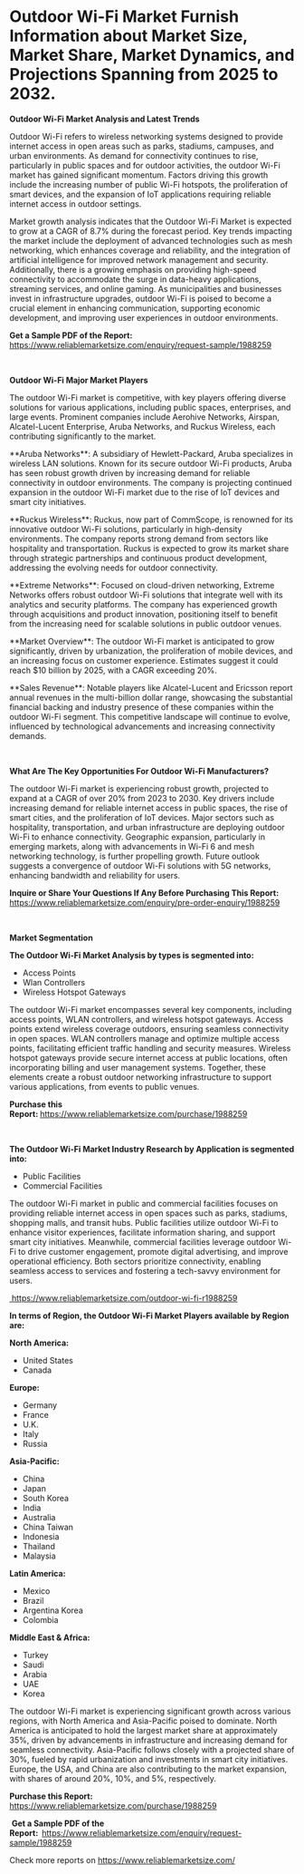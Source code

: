 <p><h1>Outdoor Wi-Fi Market Furnish Information about Market Size, Market Share, Market Dynamics, and Projections Spanning from 2025 to 2032.</h1></p><p><strong>Outdoor Wi-Fi Market Analysis and Latest Trends</strong></p>
<p><p>Outdoor Wi-Fi refers to wireless networking systems designed to provide internet access in open areas such as parks, stadiums, campuses, and urban environments. As demand for connectivity continues to rise, particularly in public spaces and for outdoor activities, the outdoor Wi-Fi market has gained significant momentum. Factors driving this growth include the increasing number of public Wi-Fi hotspots, the proliferation of smart devices, and the expansion of IoT applications requiring reliable internet access in outdoor settings.</p><p>Market growth analysis indicates that the Outdoor Wi-Fi Market is expected to grow at a CAGR of 8.7% during the forecast period. Key trends impacting the market include the deployment of advanced technologies such as mesh networking, which enhances coverage and reliability, and the integration of artificial intelligence for improved network management and security. Additionally, there is a growing emphasis on providing high-speed connectivity to accommodate the surge in data-heavy applications, streaming services, and online gaming. As municipalities and businesses invest in infrastructure upgrades, outdoor Wi-Fi is poised to become a crucial element in enhancing communication, supporting economic development, and improving user experiences in outdoor environments.</p></p>
<p><strong>Get a Sample PDF of the Report:&nbsp;</strong> <a href="https://www.reliablemarketsize.com/enquiry/request-sample/1988259?utm_campaign=3555&utm_medium=2&utm_source=Github&utm_content=ia&utm_term=28032025&utm_id=outdoor-wi-fi">https://www.reliablemarketsize.com/enquiry/request-sample/1988259</a></p>
<p>&nbsp;</p>
<p><strong>Outdoor Wi-Fi Major Market Players</strong></p>
<p><p>The outdoor Wi-Fi market is competitive, with key players offering diverse solutions for various applications, including public spaces, enterprises, and large events. Prominent companies include Aerohive Networks, Airspan, Alcatel-Lucent Enterprise, Aruba Networks, and Ruckus Wireless, each contributing significantly to the market.</p><p>**Aruba Networks**: A subsidiary of Hewlett-Packard, Aruba specializes in wireless LAN solutions. Known for its secure outdoor Wi-Fi products, Aruba has seen robust growth driven by increasing demand for reliable connectivity in outdoor environments. The company is projecting continued expansion in the outdoor Wi-Fi market due to the rise of IoT devices and smart city initiatives.</p><p>**Ruckus Wireless**: Ruckus, now part of CommScope, is renowned for its innovative outdoor Wi-Fi solutions, particularly in high-density environments. The company reports strong demand from sectors like hospitality and transportation. Ruckus is expected to grow its market share through strategic partnerships and continuous product development, addressing the evolving needs for outdoor connectivity.</p><p>**Extreme Networks**: Focused on cloud-driven networking, Extreme Networks offers robust outdoor Wi-Fi solutions that integrate well with its analytics and security platforms. The company has experienced growth through acquisitions and product innovation, positioning itself to benefit from the increasing need for scalable solutions in public outdoor venues.</p><p>**Market Overview**: The outdoor Wi-Fi market is anticipated to grow significantly, driven by urbanization, the proliferation of mobile devices, and an increasing focus on customer experience. Estimates suggest it could reach $10 billion by 2025, with a CAGR exceeding 20%. </p><p>**Sales Revenue**: Notable players like Alcatel-Lucent and Ericsson report annual revenues in the multi-billion dollar range, showcasing the substantial financial backing and industry presence of these companies within the outdoor Wi-Fi segment. This competitive landscape will continue to evolve, influenced by technological advancements and increasing connectivity demands.</p></p>
<p>&nbsp;</p>
<p><strong>What Are The Key Opportunities For Outdoor Wi-Fi Manufacturers?</strong></p>
<p><p>The outdoor Wi-Fi market is experiencing robust growth, projected to expand at a CAGR of over 20% from 2023 to 2030. Key drivers include increasing demand for reliable internet access in public spaces, the rise of smart cities, and the proliferation of IoT devices. Major sectors such as hospitality, transportation, and urban infrastructure are deploying outdoor Wi-Fi to enhance connectivity. Geographic expansion, particularly in emerging markets, along with advancements in Wi-Fi 6 and mesh networking technology, is further propelling growth. Future outlook suggests a convergence of outdoor Wi-Fi solutions with 5G networks, enhancing bandwidth and reliability for users.</p></p>
<p><strong>Inquire or Share Your Questions If Any Before Purchasing This Report:</strong> <a href="https://www.reliablemarketsize.com/enquiry/pre-order-enquiry/1988259?utm_campaign=3555&utm_medium=2&utm_source=Github&utm_content=ia&utm_term=28032025&utm_id=outdoor-wi-fi">https://www.reliablemarketsize.com/enquiry/pre-order-enquiry/1988259</a></p>
<p>&nbsp;</p>
<p><strong>Market Segmentation</strong></p>
<p><strong>The Outdoor Wi-Fi Market Analysis by types is segmented into:</strong></p>
<p><ul><li>Access Points</li><li>Wlan Controllers</li><li>Wireless Hotspot Gateways</li></ul></p>
<p><p>The outdoor Wi-Fi market encompasses several key components, including access points, WLAN controllers, and wireless hotspot gateways. Access points extend wireless coverage outdoors, ensuring seamless connectivity in open spaces. WLAN controllers manage and optimize multiple access points, facilitating efficient traffic handling and security measures. Wireless hotspot gateways provide secure internet access at public locations, often incorporating billing and user management systems. Together, these elements create a robust outdoor networking infrastructure to support various applications, from events to public venues.</p></p>
<p><strong>Purchase this Report:&nbsp;</strong><a href="https://www.reliablemarketsize.com/purchase/1988259?utm_campaign=3555&utm_medium=2&utm_source=Github&utm_content=ia&utm_term=28032025&utm_id=outdoor-wi-fi">https://www.reliablemarketsize.com/purchase/1988259</a></p>
<p>&nbsp;</p>
<p><strong>The Outdoor Wi-Fi Market Industry Research by Application is segmented into:</strong></p>
<p><ul><li>Public Facilities</li><li>Commercial Facilities</li></ul></p>
<p><p>The outdoor Wi-Fi market in public and commercial facilities focuses on providing reliable internet access in open spaces such as parks, stadiums, shopping malls, and transit hubs. Public facilities utilize outdoor Wi-Fi to enhance visitor experiences, facilitate information sharing, and support smart city initiatives. Meanwhile, commercial facilities leverage outdoor Wi-Fi to drive customer engagement, promote digital advertising, and improve operational efficiency. Both sectors prioritize connectivity, enabling seamless access to services and fostering a tech-savvy environment for users.</p></p>
<p><a href="https://www.reliablemarketsize.com/outdoor-wi-fi-r1988259?utm_campaign=3555&utm_medium=2&utm_source=Github&utm_content=ia&utm_term=28032025&utm_id=outdoor-wi-fi">&nbsp;https://www.reliablemarketsize.com/outdoor-wi-fi-r1988259</a></p>
<p><strong>In terms of Region, the Outdoor Wi-Fi Market Players available by Region are:</strong></p>
<p>
    <p> <strong> North America: </strong>
        <ul>
            <li>United States</li>
            <li>Canada</li>
        </ul>
        </p> 
    <p> <strong> Europe: </strong>
        <ul>
            <li>Germany</li>
            <li>France</li>
            <li>U.K.</li>
            <li>Italy</li>
            <li>Russia</li>
        </ul>
        </p> 
    <p> <strong> Asia-Pacific: </strong>
        <ul>
            <li>China</li>
            <li>Japan</li>
            <li>South Korea</li>
            <li>India</li>
            <li>Australia</li>
            <li>China Taiwan</li>
            <li>Indonesia</li>
            <li>Thailand</li>
            <li>Malaysia</li>
        </ul>
        </p> 
    <p> <strong> Latin America: </strong>
        <ul>
            <li>Mexico</li>
            <li>Brazil</li>
            <li>Argentina Korea</li>
            <li>Colombia</li>
        </ul>
        </p> 
    <p> <strong> Middle East & Africa: </strong>
        <ul>
            <li>Turkey</li>
            <li>Saudi</li>
            <li>Arabia</li>
            <li>UAE</li>
            <li>Korea</li>
        </ul>
    </p>
    </p>
<p><p>The outdoor Wi-Fi market is experiencing significant growth across various regions, with North America and Asia-Pacific poised to dominate. North America is anticipated to hold the largest market share at approximately 35%, driven by advancements in infrastructure and increasing demand for seamless connectivity. Asia-Pacific follows closely with a projected share of 30%, fueled by rapid urbanization and investments in smart city initiatives. Europe, the USA, and China are also contributing to the market expansion, with shares of around 20%, 10%, and 5%, respectively.</p></p>
<p><strong>Purchase this Report: </strong><a href="https://www.reliablemarketsize.com/purchase/1988259?utm_campaign=3555&utm_medium=2&utm_source=Github&utm_content=ia&utm_term=28032025&utm_id=outdoor-wi-fi">https://www.reliablemarketsize.com/purchase/1988259</a></p>
<p>&nbsp;<strong>Get a Sample PDF of the Report:&nbsp;&nbsp;</strong><a href="https://www.reliablemarketsize.com/enquiry/request-sample/1988259?utm_campaign=3555&utm_medium=2&utm_source=Github&utm_content=ia&utm_term=28032025&utm_id=outdoor-wi-fi">https://www.reliablemarketsize.com/enquiry/request-sample/1988259</a></p>
<p><strong></strong></p>
<p>Check more reports on <a href="https://www.reliablemarketsize.com/?utm_campaign=3555&utm_medium=2&utm_source=Github&utm_content=ia&utm_term=28032025&utm_id=outdoor-wi-fi">https://www.reliablemarketsize.com/</a></p>